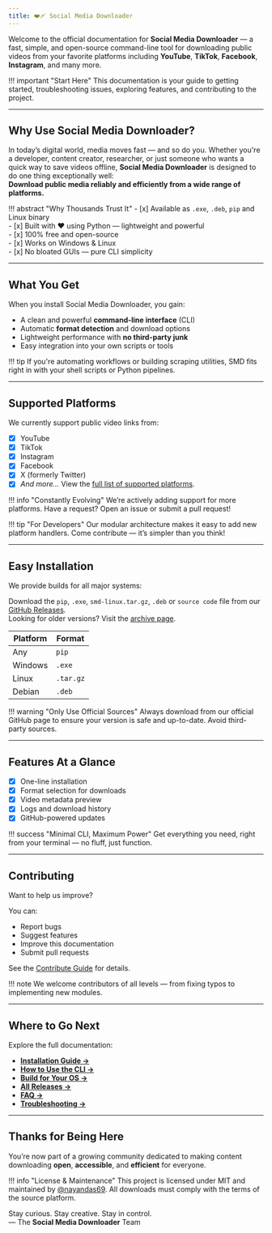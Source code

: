 ```yaml
---
title: ❤️‍🩹 Social Media Downloader
---
```


Welcome to the official documentation for **Social Media Downloader** — a fast, simple, and open-source command-line tool for downloading public videos from your favorite platforms including **YouTube**, **TikTok**, **Facebook**, **Instagram**, and many more.

!!! important "Start Here"
    This documentation is your guide to getting started, troubleshooting issues, exploring features, and contributing to the project.

---

## Why Use Social Media Downloader?

In today’s digital world, media moves fast — and so do you. Whether you're a developer, content creator, researcher, or just someone who wants a quick way to save videos offline, **Social Media Downloader** is designed to do one thing exceptionally well:  
**Download public media reliably and efficiently from a wide range of platforms.**

!!! abstract "Why Thousands Trust It"
    - [x] Available as `.exe`, `.deb`, `pip` and Linux binary  
    - [x] Built with ❤️ using Python — lightweight and powerful  
    - [x] 100% free and open-source  
    - [x] Works on Windows & Linux  
    - [x] No bloated GUIs — pure CLI simplicity

---

## What You Get

When you install Social Media Downloader, you gain:

- A clean and powerful **command-line interface** (CLI)
- Automatic **format detection** and download options
- Lightweight performance with **no third-party junk**
- Easy integration into your own scripts or tools

!!! tip
    If you're automating workflows or building scraping utilities, SMD fits right in with your shell scripts or Python pipelines.

---

## Supported Platforms

We currently support public video links from:

* [x] YouTube  
* [x] TikTok  
* [x] Instagram  
* [x] Facebook  
* [x] X (formerly Twitter)  
* [x] *And more...* View the [full list of supported platforms](./supported-platforms.md).

!!! info "Constantly Evolving"
    We’re actively adding support for more platforms. Have a request? Open an issue or submit a pull request!

!!! tip "For Developers"
    Our modular architecture makes it easy to add new platform handlers. Come contribute — it’s simpler than you think!

---

## Easy Installation

We provide builds for all major systems:

Download the `pip`, `.exe`, `smd-linux.tar.gz`, `.deb` or `source code` file from our [GitHub Releases](https://github.com/nayandas69/Social-Media-Downloader/releases).  
Looking for older versions? Visit the [archive page](archive.md).  

| Platform | Format    |
| -------- | --------- | 
| Any      | `pip`    |
| Windows  | `.exe`    |
| Linux    | `.tar.gz` |
| Debian   | `.deb`    |

!!! warning "Only Use Official Sources"
    Always download from our official GitHub page to ensure your version is safe and up-to-date. Avoid third-party sources.

---

## Features At a Glance

- [x] One-line installation  
- [x] Format selection for downloads  
- [x] Video metadata preview  
- [x] Logs and download history  
- [x] GitHub-powered updates  

!!! success "Minimal CLI, Maximum Power"
    Get everything you need, right from your terminal — no fluff, just function.

---

## Contributing

Want to help us improve?

You can:

- Report bugs  
- Suggest features  
- Improve this documentation  
- Submit pull requests  

See the [Contribute Guide](./contribute.md) for details.

!!! note
    We welcome contributors of all levels — from fixing typos to implementing new modules.

---

## Where to Go Next

Explore the full documentation:

- **[Installation Guide →](./installation.md)**  
- **[How to Use the CLI →](./usage.md)**  
- **[Build for Your OS →](./build.md)**  
- **[All Releases →](./archive.md)**  
- **[FAQ →](./faq.md)**  
- **[Troubleshooting →](./troubleshooting.md)**  

---

## Thanks for Being Here

You’re now part of a growing community dedicated to making content downloading **open**, **accessible**, and **efficient** for everyone.

!!! info "License & Maintenance"
    This project is licensed under MIT and maintained by [@nayandas69](https://github.com/nayandas69). All downloads must comply with the terms of the source platform.

Stay curious. Stay creative. Stay in control.  
— The **Social Media Downloader** Team